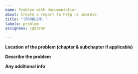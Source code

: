 ```yaml
---
name: Problem with documentation
about: Create a report to help us improve
title: "[PROBLEM] "
labels: problem
assignees: cqm3ron

---
```


**Location of the problem (chapter & subchapter if applicable)**

**Describe the problem**

**Any additional info**
